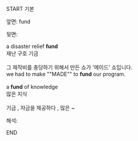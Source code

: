 START
기본

앞면:
fund


뒷면:
<div>a disaster relief <b>fund</b> </div><div>재난 구호 기금</div><div><br></div><div><div><div>그 제작비를 충당하기 위해서 만든 쇼가 '메이드' 쇼입니다.</div></div><div><div>we had to make ""MADE"" to <strong>fund</strong> our program.</div></div></div><div><br></div><div><div>a <b>fund</b> of knowledge </div><div>많은 지식</div></div><div><br></div><div>기금 , 자금을 제공하다 , 많은 ~</div>


해석:

END